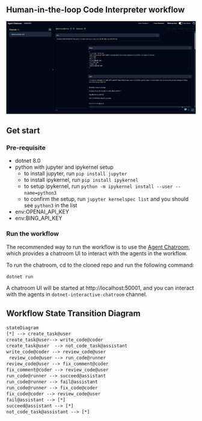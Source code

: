 ## Human-in-the-loop Code Interpreter workflow

![demo](asset/screenshot.png)

## Get start
### Pre-requisite
- dotnet 8.0
- python with jupyter and ipykernel setup
    - to install jupyter, run `pip install jupyter`
    - to install ipykernel, run `pip install ipykernel`
    - to setup ipykernel, run `python -m ipykernel install --user --name=python3`
    - to confirm the setup, run `jupyter kernelspec list` and you should see `python3` in the list
- env:OPENAI_API_KEY
- env:BING_API_KEY

### Run the workflow

The recommended way to run the workflow is to use the [Agent Chatroom](https://github.com/LittleLittleCloud/Agent-ChatRoom), which provides a chatroom UI to interact with the agents in the workflow.

To run the chatroom, cd to the cloned repo and run the following command:

```bash
dotnet run
```

A chatroom UI will be started at http://localhost:50001, and you can interact with the agents in `dotnet-interactive-chatroom` channel.

## Workflow State Transition Diagram
```mermaid
stateDiagram
[*] --> create_task@user
create_task@user--> write_code@coder
create_task@user  --> not_code_task@assistant
write_code@coder --> review_code@user
 review_code@user --> run_code@runner
review_code@user --> fix_comment@coder
fix_comment@coder --> review_code@user
run_code@runner --> succeed@assistant
run_code@runner --> fail@assistant
run_code@runner --> fix_code@coder
fix_code@coder --> review_code@user
fail@assistant --> [*]
succeed@assistant --> [*]
not_code_task@assistant --> [*]
```
